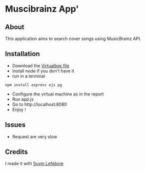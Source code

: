 Muscibrainz App'
===========

About
-----
This application aims to search cover songs using MusicBrainz API.


Installation
------------
* Download the [Virtualbox file](http://musicbrainz.org/doc/MusicBrainz_Server/Setup)
* Install node if you don't have it
* run in a terminal
```
npm install express ejs pg
```
* Configure the virtual machine as in the report
* Run app.js
* Go to http://localhost:8080
* Enjoy !

Issues
------
* Request are very slow


Credits
-------
I made it with [Suyin Lefebvre](http://suyin-lefebvre.com)
